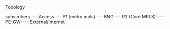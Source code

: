 Topology

subscribers --- Access --- P1 (metro mpls) --- BNG --- P2 (Core MPLS) ---- PE-GW---- External/Internet

